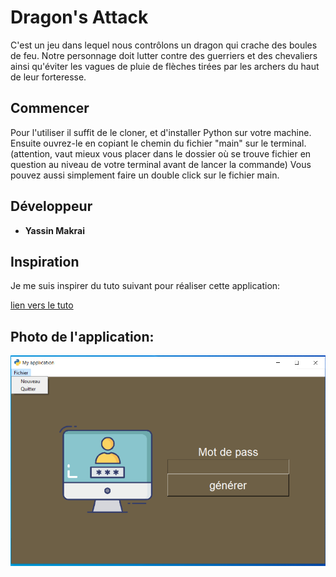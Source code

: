 # Dragon's Attack

C'est un jeu dans lequel nous contrôlons un dragon qui crache des boules de feu. Notre personnage doit lutter contre des guerriers et des chevaliers ainsi qu'éviter les vagues de pluie de flèches tirées par les archers du haut de leur forteresse.

## Commencer

Pour l'utiliser il suffit de le cloner, et d'installer Python sur votre machine.
Ensuite ouvrez-le en copiant le chemin du fichier "main" sur le terminal. 
(attention, vaut mieux vous placer dans le dossier où se trouve fichier en question au niveau de votre terminal avant de lancer la commande)
Vous pouvez aussi simplement faire un double click sur le fichier main.

## Développeur

* **Yassin Makrai** 

## Inspiration

Je me suis inspirer du tuto suivant pour réaliser cette application:

[lien vers le tuto](https://www.youtube.com/watch?v=8J8wWxbAdFg&list=PLMS9Cy4Enq5KsM7GJ4LHnlBQKTQBV8kaR&index=1)

## Photo de l'application:

![image](https://github.com/Makraiyassin/Password-generator/blob/main/Capture-ecran.png)


